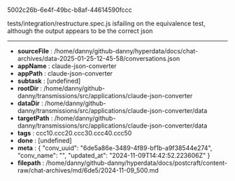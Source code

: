 # [](https://claude.ai/chat/6de5a86e-3489-4f89-bf1b-a9f38544e274)

5002c26b-6e4f-49bc-b8af-44614590fccc

tests/integration/restructure.spec.js isfailing on the equivalence test, although the output appears to be the correct json

---

* **sourceFile** : /home/danny/github-danny/hyperdata/docs/chat-archives/data-2025-01-25-12-45-58/conversations.json
* **appName** : claude-json-converter
* **appPath** : claude-json-converter
* **subtask** : [undefined]
* **rootDir** : /home/danny/github-danny/transmissions/src/applications/claude-json-converter
* **dataDir** : /home/danny/github-danny/transmissions/src/applications/claude-json-converter/data
* **targetPath** : /home/danny/github-danny/transmissions/src/applications/claude-json-converter/data
* **tags** : ccc10.ccc20.ccc30.ccc40.ccc50
* **done** : [undefined]
* **meta** : {
  "conv_uuid": "6de5a86e-3489-4f89-bf1b-a9f38544e274",
  "conv_name": "",
  "updated_at": "2024-11-09T14:42:52.223606Z"
}
* **filepath** : /home/danny/github-danny/hyperdata/docs/postcraft/content-raw/chat-archives/md/6de5/2024-11-09_500.md